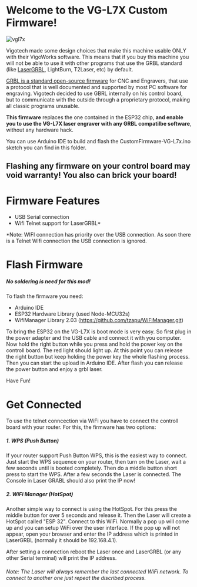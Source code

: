 # Welcome to the VG-L7X Custom Firmware!

![vgl7x](https://user-images.githubusercontent.com/8782035/96716014-c2481400-13a4-11eb-9c7f-2a90dcbe5fc6.jpg)

Vigotech made some design choices that make this machine usable ONLY with their VigoWorks software. This means that if you buy this machine you will not be able to use it with other programs that use the GRBL standard (like [LaserGRBL](https://lasergrbl.com), LightBurn, T2Laser, etc) by default.

[GRBL is a standard open-source firmware](https://github.com/gnea/grbl/) for CNC and Engravers, that use a protocol that is well documented and supported by most PC software for engraving. Vigotech decided to use GBRL internally on his control board, but to communicate with the outside through a proprietary protocol, making all classic programs unusable.

**This firmware** replaces the one contained in the ESP32 chip, **and enable you to use the VG-L7X laser engraver with any GRBL compatilbe software**, without any hardware hack. 

You can use Arduino IDE to build and flash the CustomFirmware-VG-L7x.ino sketch you can find in this folder.


## Flashing any firmware on your control board may void warranty! You also can brick your board!


# Firmware Features
- USB Serial connection
- Wifi Telnet support for LaserGRBL*

*Note: WIFI connection has priority over the USB connection. As soon there is a Telnet Wifi connection the USB connection is ignored.

# Flash Firmware
##### No soldering is need for this mod!
To flash the firmware you need:
- Arduino IDE
- ESP32 Hardware Library (used Node-MCU32s)
- WifiManager Library 2.03 (https://github.com/tzapu/WiFiManager.git)

To bring the ESP32 on the VG-L7X is boot mode is very easy. So first plug in the power adapter and the USB cable and connect it with you computer. Now hold the right button while you press and hold the power key on the controll board. The red light should light up. At this point you can release the right button but keep holding the power key the whole flashing process. Then you can start the upload in Arduino IDE. After flash you can release the power button and enjoy a grbl laser.

Have Fun!

# Get Connected
To use the telnet conncection via WiFi you have to connect the controll board with your router. For this, the firmware has two options:
##### 1. WPS (Push Button)
If your router support Push Button WPS, this is the easiest way to connect. Just start the WPS sequence on your router, then turn on the Laser, wait a few seconds until is booted completely. Then do a middle button short press to start the WPS. After a few seconds the Laser is connected. The Console in Laser GRABL should also print the IP now!

##### 2. WiFi Manager (HotSpot)
Another simple way to connect is using the HotSpot. For this press the middle button for over 5 seconds and release it. Then the Laser will create a HotSpot called "ESP 32". Connect to this WiFi. Normally a pop up will come up and you can setup WiFi over the user interface. If the pop up will not appear, open your browser and enter the IP address which is printed in LaserGRBL (normally it should be 192.168.4.1). 

After setting a connection reboot the Laser once and LaserGRBL (or any other Serial terminal) will print the IP address.

###### Note: The Laser will always remember the last connected WiFi network. To connect to another one just repeat the discribed process. 